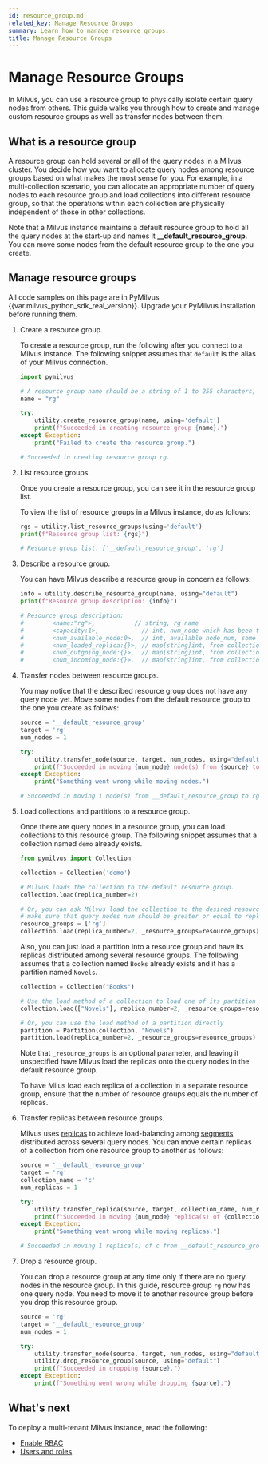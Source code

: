 ```yaml
---
id: resource_group.md
related_key: Manage Resource Groups
summary: Learn how to manage resource groups.
title: Manage Resource Groups
---
```


# Manage Resource Groups

In Milvus, you can use a resource group to physically isolate certain query nodes from others. This guide walks you through how to create and manage custom resource groups as well as transfer nodes between them.

## What is a resource group

A resource group can hold several or all of the query nodes in a Milvus cluster. You decide how you want to allocate query nodes among resource groups based on what makes the most sense for you. For example, in a multi-collection scenario, you can allocate an appropriate number of query nodes to each resource group and load collections into different resource group, so that the operations within each collection are physically independent of those in other collections.

Note that a Milvus instance maintains a default resource group to hold all the query nodes at the start-up and names it **__default_resource_group**. You can move some nodes from the default resource group to the one you create.

## Manage resource groups

<div class="alert note">

All code samples on this page are in PyMilvus {{var.milvus_python_sdk_real_version}}. Upgrade your PyMilvus installation before running them.

</div>

1. Create a resource group.

    To create a resource group, run the following after you connect to a Milvus instance. The following snippet assumes that `default` is the alias of your Milvus connection.

    ```Python
    import pymilvus

    # A resource group name should be a string of 1 to 255 characters, starting with a letter or an underscore (_) and containing only numbers, letters, and underscores (_).
    name = "rg"

    try:
        utility.create_resource_group(name, using='default')
        print(f"Succeeded in creating resource group {name}.")
    except Exception:
        print("Failed to create the resource group.")

    # Succeeded in creating resource group rg.
    ```

2. List resource groups.

    Once you create a resource group, you can see it in the resource group list.

    To view the list of resource groups in a Milvus instance, do as follows:

    ```Python
    rgs = utility.list_resource_groups(using='default')
    print(f"Resource group list: {rgs}")

    # Resource group list: ['__default_resource_group', 'rg']
    ```

3. Describe a resource group.

    You can have Milvus describe a resource group in concern as follows:

    ```Python
    info = utility.describe_resource_group(name, using="default")
    print(f"Resource group description: {info}")

    # Resource group description: 
    #        <name:"rg">,           // string, rg name
    #        <capacity:1>,            // int, num_node which has been transfer to this rg
    #        <num_available_node:0>,  // int, available node_num, some node may shutdown
    #        <num_loaded_replica:{}>, // map[string]int, from collection_name to loaded replica of each collecion in this rg
    #        <num_outgoing_node:{}>,  // map[string]int, from collection_name to outgoging accessed node num by replica loaded in this rg 
    #        <num_incoming_node:{}>.  // map[string]int, from collection_name to incoming accessed node num by replica loaded in other rg
    ```

4. Transfer nodes between resource groups.

    You may notice that the described resource group does not have any query node yet. Move some nodes from the default resource group to the one you create as follows:

    ```Python
    source = '__default_resource_group'
    target = 'rg'
    num_nodes = 1

    try:
        utility.transfer_node(source, target, num_nodes, using="default")
        print(f"Succeeded in moving {num_node} node(s) from {source} to {target}.")
    except Exception:
        print("Something went wrong while moving nodes.")

    # Succeeded in moving 1 node(s) from __default_resource_group to rg.
    ```

5. Load collections and partitions to a resource group.

    Once there are query nodes in a resource group, you can load collections to this resource group. The following snippet assumes that a collection named `demo` already exists.

    ```Python
    from pymilvus import Collection

    collection = Collection('demo')

    # Milvus loads the collection to the default resource group.
    collection.load(replica_number=2)

    # Or, you can ask Milvus load the collection to the desired resource group.
    # make sure that query nodes num should be greater or equal to replica_number
    resource_groups = ['rg']
    collection.load(replica_number=2, _resource_groups=resource_groups) 
    ```

    Also, you can just load a partition into a resource group and have its replicas distributed among several resource groups. The following assumes that a collection named `Books` already exists and it has a partition named `Novels`.

    ```Python
    collection = Collection("Books")

    # Use the load method of a collection to load one of its partition
    collection.load(["Novels"], replica_number=2, _resource_groups=resource_groups)

    # Or, you can use the load method of a partition directly
    partition = Partition(collection, "Novels")
    partition.load(replica_number=2, _resource_groups=resource_groups)
    ```

    Note that `_resource_groups` is an optional parameter, and leaving it unspecified have Milvus load the replicas onto the query nodes in the default resource group.

    To have Milus load each replica of a collection in a separate resource group, ensure that the number of resource groups equals the number of replicas.

6. Transfer replicas between resource groups.

    Milvus uses [replicas](replica.md) to achieve load-balancing among [segments](glossary.md#Segment) distributed across several query nodes. You can move certain replicas of a collection from one resource group to another as follows:

    ```Python
    source = '__default_resource_group'
    target = 'rg'
    collection_name = 'c'
    num_replicas = 1

    try:
        utility.transfer_replica(source, target, collection_name, num_replicas, using="default")
        print(f"Succeeded in moving {num_node} replica(s) of {collection_name} from {source} to {target}.")
    except Exception:
        print("Something went wrong while moving replicas.")

    # Succeeded in moving 1 replica(s) of c from __default_resource_group to rg.
    ```

7. Drop a resource group.

    You can drop a resource group at any time only if there are no query nodes in the resource group. In this guide, resource group `rg` now has one query node. You need to move it to another resource group before you drop this resource group.

    ```Python
    source = 'rg'
    target = '__default_resource_group'
    num_nodes = 1

    try:
        utility.transfer_node(source, target, num_nodes, using="default")
        utility.drop_resource_group(source, using="default")
        print(f"Succeeded in dropping {source}.")
    except Exception:
        print(f"Something went wrong while dropping {source}.")
    ```

## What's next

To deploy a multi-tenant Milvus instance, read the following:

- [Enable RBAC](rbac.md)
- [Users and roles](users_and_roles.md)
